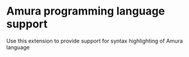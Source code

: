 # Amura programming language support

Use this extension to provide support for syntax highlighting of Amura language
